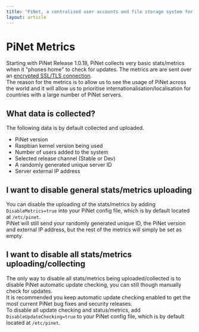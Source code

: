 ```yaml
---
title: "PiNet, a centralised user accounts and file storage system for a Raspberry Pi classroom."
layout: article
---
```

# PiNet Metrics   
Starting with PiNet Release 1.0.18, PiNet collects very basic stats/metrics when it "phones home" to check for updates. The metrics are are sent over an [encrypted SSL/TLS connection](http://www.networking4all.com/en/support/tools/site+check/report/?fqdn=secure.pinet.org.uk).    
The reason for the metrics is to allow us to see the usage of PiNet across the world and it will allow us to prioritise internationalisation/localisation for countries with a large number of PiNet servers.    

## What data is collected?   
The following data is by default collected and uploaded.     
- PiNet version   
- Raspbian kernel version being used   
- Number of users added to the system   
- Selected release channel (Stable or Dev)   
- A randomly generated unique server ID   
- Server external IP address   

## I want to disable general stats/metrics uploading   
You can disable the uploading of the stats/metrics by adding   
```DisableMetrics=true``` into your PiNet config file, which is by default located at ```/etc/pinet```.    
PiNet will still send your randomly generated unique ID, the PiNet version and external IP address, but the rest of the metrics will simply be set as empty.   

## I want to disable all stats/metrics uploading/collecting   
The only way to disable all stats/metrics being uploaded/collected is to disable PiNet automatic update checking, you can still though manually check for updates.   
It is recommended you keep automatic update checking enabled to get the most current PiNet bug fixes and security releases.    
To disable all update checking and status/metrics, add ```DisableUpdateChecking=true``` to your PiNet config file, which is by default located at ```/etc/pinet```.    

